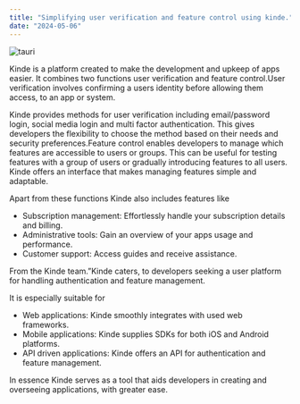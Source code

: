 ```yaml
---
title: "Simplifying user verification and feature control using kinde."
date: "2024-05-06"
---
```


![tauri](/posts/2024/kinde.webp)

Kinde is a platform created to make the development and upkeep of apps easier. It combines two functions user verification and feature control.User verification involves confirming a users identity before allowing them access, to an app or system.

Kinde provides methods for user verification including email/password login, social media login and multi factor authentication. This gives developers the flexibility to choose the method based on their needs and security preferences.Feature control enables developers to manage which features are accessible to users or groups. This can be useful for testing features with a group of users or gradually introducing features to all users. Kinde offers an interface that makes managing features simple and adaptable.

Apart from these functions Kinde also includes features like

- Subscription management: Effortlessly handle your subscription details and billing.
- Administrative tools: Gain an overview of your apps usage and performance.
- Customer support: Access guides and receive assistance.

From the Kinde team.”Kinde caters, to developers seeking a user platform for handling authentication and feature management.

It is especially suitable for

- Web applications: Kinde smoothly integrates with used web frameworks.
- Mobile applications: Kinde supplies SDKs for both iOS and Android platforms.
- API driven applications: Kinde offers an API for authentication and feature management.

In essence Kinde serves as a tool that aids developers in creating and overseeing applications, with greater ease.
